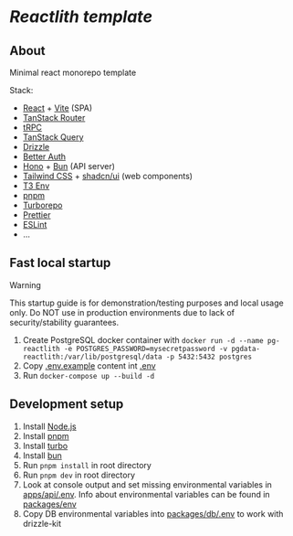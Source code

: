 # *Reactlith template*

## About

Minimal react monorepo template

Stack:
- [React](https://react.dev/) + [Vite](https://vite.dev/) (SPA)
- [TanStack Router](https://tanstack.com/router/latest)
- [tRPC](https://trpc.io/)
- [TanStack Query](https://tanstack.com/query/latest)
- [Drizzle](https://orm.drizzle.team/)
- [Better Auth](https://www.better-auth.com/)
- [Hono](https://hono.dev/) + [Bun](https://bun.sh/) (API server)
- [Tailwind CSS](https://tailwindcss.com/) + [shadcn/ui](https://ui.shadcn.com/) (web components)
- [T3 Env](https://env.t3.gg/)
- [pnpm](https://pnpm.io/)
- [Turborepo](https://turborepo.com/)
- [Prettier](https://prettier.io/)
- [ESLint](https://eslint.org/)
- ...

## Fast local startup

> [!WARNING]
>
> This startup guide is for demonstration/testing purposes and local usage only. Do NOT use in production environments due to lack of security/stability guarantees.

1. Create PostgreSQL docker container with `docker run -d --name pg-reactlith -e POSTGRES_PASSWORD=mysecretpassword -v pgdata-reactlith:/var/lib/postgresql/data -p 5432:5432 postgres`
2. Copy [.env.example](./.env.example) content int [.env](./.env)
3. Run `docker-compose up --build -d`

## Development setup

1. Install [Node.js](https://nodejs.org/en)
2. Install [pnpm](https://pnpm.io/installation)
3. Install [turbo](https://turborepo.com/docs/getting-started/installation#global-installation)
4. Install [bun](https://bun.sh/docs/installation)
5. Run `pnpm install` in root directory
6. Run `pnpm dev` in root directory
7. Look at console output and set missing environmental variables in [apps/api/.env](./apps/api/.env). Info about environmental variables can be found in [packages/env](./packages/env/)
8. Copy DB environmental variables into [packages/db/.env](./package/db/.env) to work with drizzle-kit